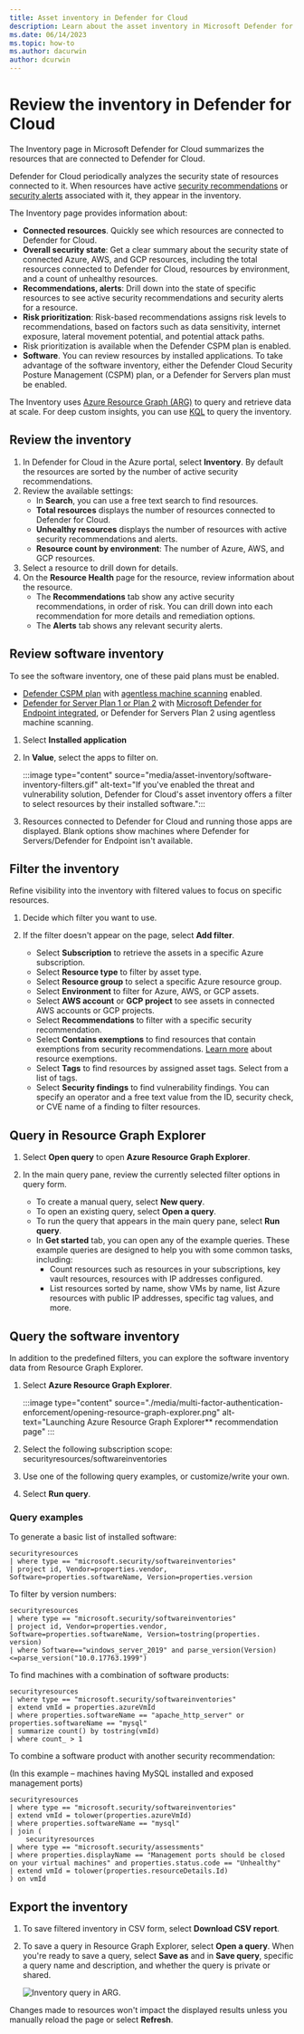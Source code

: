 ```yaml
---
title: Asset inventory in Defender for Cloud
description: Learn about the asset inventory in Microsoft Defender for Cloud
ms.date: 06/14/2023
ms.topic: how-to
ms.author: dacurwin
author: dcurwin
---
```

# Review the inventory in Defender for Cloud

The Inventory page in Microsoft Defender for Cloud summarizes the resources that are connected to Defender for Cloud.

Defender for Cloud periodically analyzes the security state of resources connected to it. When resources have active [security recommendations](security-policy-concept.md) or [security alerts](alerts-overview.md) associated with it, they appear in the inventory.

The Inventory page provides information about:

- **Connected resources**. Quickly see which resources are connected to Defender for Cloud.
- **Overall security state**: Get a clear summary about the security state of connected Azure, AWS, and GCP resources, including the total resources connected to Defender for Cloud, resources by environment, and a count of unhealthy resources.
- **Recommendations, alerts**: Drill down into the state of specific resources to see active security recommendations and security alerts for a resource.
- **Risk prioritization**: Risk-based recommendations assigns risk levels to recommendations, based on factors such as data sensitivity, internet exposure, lateral movement potential, and potential attack paths.
- Risk prioritization is available when the Defender CSPM plan is enabled.
- **Software**. You can review resources by installed applications. To take advantage of the software inventory, either the Defender Cloud Security Posture Management (CSPM) plan, or a Defender for Servers plan must be enabled.

The Inventory uses [Azure Resource Graph (ARG)](../governance/resource-graph/index.yml) to query and retrieve data at scale. For deep custom insights, you can use [KQL](/azure/data-explorer/kusto/query/) to query the inventory.

## Review the inventory

1. In Defender for Cloud in the Azure portal, select **Inventory**. By default the resources are sorted by the number of active security recommendations.
1. Review the available settings:
    - In **Search**, you can use a free text search to find resources.
    - **Total resources** displays the number of resources connected to Defender for Cloud.
    - **Unhealthy resources** displays the number of resources with active security recommendations and alerts.
    - **Resource count by environment**: The number of Azure, AWS, and GCP resources.
1. Select a resource to drill down for details.
1. On the **Resource Health** page for the resource, review information about the resource.
    - The **Recommendations** tab show any active security recommendations, in order of risk. You can drill down into each recommendation for more details and remediation options.
    - The **Alerts** tab shows any relevant security alerts. 

## Review software inventory

To see the software inventory, one of these paid plans must be enabled.
- [Defender CSPM plan](concept-cloud-security-posture-management.md) with [agentless machine scanning](concept-agentless-data-collection.md) enabled.
- [Defender for Server Plan 1 or Plan 2](defender-for-servers-introduction.md) with [Microsoft Defender for Endpoint integrated](integration-defender-for-endpoint.md), or Defender for Servers Plan 2 using agentless machine scanning.


1. Select **Installed application**
1. In **Value**, select the apps to filter on.

    :::image type="content" source="media/asset-inventory/software-inventory-filters.gif" alt-text="If you've enabled the threat and vulnerability solution, Defender for Cloud's asset inventory offers a filter to select resources by their installed software.":::

1. Resources connected to Defender for Cloud and running those apps are displayed. Blank options show machines where Defender for Servers/Defender for Endpoint isn't available.

## Filter the inventory

Refine visibility into the inventory with filtered values to focus on specific resources.

1. Decide which filter you want to use. 
1. If the filter doesn't appear on the page, select **Add filter**.

    - Select **Subscription** to retrieve the assets in a specific Azure subscription.
    - Select **Resource type** to filter by asset type.
    - Select **Resource group** to select a specific Azure resource group.
    - Select **Environment** to filter for Azure, AWS, or GCP assets.
    - Select **AWS account** or **GCP project** to see assets in connected AWS accounts or GCP projects.
    - Select **Recommendations** to filter with a specific security recommendation.
    - Select **Contains exemptions** to find resources that contain exemptions from security recommendations. [Learn more](exempt-resource.md) about resource exemptions.
    - Select **Tags** to find resources by assigned asset tags. Select from a list of tags. 
    - Select **Security findings** to find vulnerability findings. You can specify an operator and a free text value from the ID, security check, or CVE name of a finding to filter resources.


## Query in Resource Graph Explorer

1. Select **Open query** to open **Azure Resource Graph Explorer**.
1. In the main query pane, review the currently selected filter options in query form.

    - To create a manual query, select **New query**.
    - To open an existing query, select **Open a query**. 
    - To run the query that appears in the main query pane, select **Run query**.
    - In **Get started** tab, you can open any of the example queries. These example queries are designed to help you with some common tasks, including:
        - Count resources such as resources in your subscriptions, key vault resources, resources with IP addresses configured.
        - List resources sorted by name, show VMs by name, list Azure resources with public IP addresses, specific tag values, and more.

## Query the software inventory

In addition to the predefined filters, you can explore the software inventory data from  Resource Graph Explorer.

1. Select **Azure Resource Graph Explorer**.

    :::image type="content" source="./media/multi-factor-authentication-enforcement/opening-resource-graph-explorer.png" alt-text="Launching Azure Resource Graph Explorer** recommendation page" :::

1. Select the following subscription scope: securityresources/softwareinventories

1. Use one of the following query examples, or customize/write your own. 
1. Select **Run query**.

### Query examples

To generate a basic list of installed software:

```kusto
securityresources
| where type == "microsoft.security/softwareinventories"
| project id, Vendor=properties.vendor, Software=properties.softwareName, Version=properties.version
```

To filter by version numbers:

```kusto
securityresources
| where type == "microsoft.security/softwareinventories"
| project id, Vendor=properties.vendor, Software=properties.softwareName, Version=tostring(properties.    version)
| where Software=="windows_server_2019" and parse_version(Version)<=parse_version("10.0.17763.1999")
```

To find machines with a combination of software products:

```kusto
securityresources
| where type == "microsoft.security/softwareinventories"
| extend vmId = properties.azureVmId
| where properties.softwareName == "apache_http_server" or properties.softwareName == "mysql"
| summarize count() by tostring(vmId)
| where count_ > 1
```

To combine a software product with another security recommendation:

(In this example – machines having MySQL installed and exposed management ports)

```kusto
securityresources
| where type == "microsoft.security/softwareinventories"
| extend vmId = tolower(properties.azureVmId)
| where properties.softwareName == "mysql"
| join (
    securityresources
| where type == "microsoft.security/assessments"
| where properties.displayName == "Management ports should be closed on your virtual machines" and properties.status.code == "Unhealthy"
| extend vmId = tolower(properties.resourceDetails.Id)
) on vmId
```

## Export the inventory

1. To save filtered inventory in CSV form, select **Download CSV report**.
1. To save a query in Resource Graph Explorer, select **Open a query**. When you're ready to save a query, select **Save as** and in **Save query**, specific a query name and description, and whether the query is private or shared.

    ![Inventory query in ARG.](./media/asset-inventory/inventory-query-in-resource-graph-explorer.png)

Changes made to resources won't impact the displayed results unless you manually reload the page or select **Refresh**.
